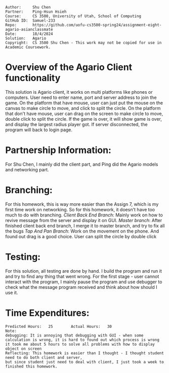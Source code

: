 
```
Author:     Shu Chen
Partner:    Ping-Hsun Hsieh
Course:     CS 3500, University of Utah, School of Computing
GitHub ID:  Samuel-233
Repo:       https://github.com/uofu-cs3500-spring24/assignment-eight-agario-asianclassmate
Date:       18/4/2024
Solution:   Agario 
Copyright:  CS 3500 Shu Chen - This work may not be copied for use in Academic Coursework.
```

# Overview of the Agario Client functionality
This solution is Agario client, it works on multi platforms like phones or computers. 
User need to enter name, port and server address to join the game. 
On the platform that have mouse, user can just put the mouse on the canvas to make circle to move, and click to split the circle.
On the platform that don't have mouse, user can drag on the screen to make circle to move, double click to split the circle.
If the game is over, it will show game is over, and display the largest radius player got.
If server disconnected, the program will back to login page.


# Partnership Information:
For Shu Chen, I mainly did the client part, and Ping did the Agario models and networking part.

# Branching:
For this homework, this is way more easier than the Assign 7, which is my first time work on networking.
So for this homework, it doesn't have too much to do with branching. 
*Client Back End Branch*: Mainly work on how to revive message from the server and display it on GUI.
*Master branch*: After finished client back end branch, I merge it to master branch, and try to fix all the bugs
*Tap And Pan Branch*: Work on the movement on the phone. And found out drag is a good choice. User can split the circle by double click



# Testing:
For this solution, all testing are done by hand. I build the program and run it and try to find any thing that went wrong.
For the first stage - user cannot interact with the program, I mainly pause the program and use debugger to check what the message
program received and think about how should I use it.

# Time Expenditures:
	Predicted Hours:   25        Actual Hours:   30 
	Note:
	debugging: It is annoying that debugging with GUI - when some calculation is wrong, it is hard to found out which process is wrong
	it took me about 5 hours to solve all problems with how to display object on screen
	Reflecting: This homework is easier than I thought - I thought student need to do both client and server,
	but since student just need to deal with client, I just took a week to finished this homework.
